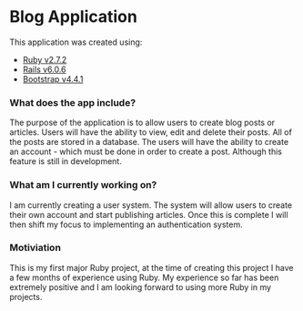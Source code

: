 # **Blog Application**

This application was created using:

- [Ruby v2.7.2](https://ruby-doc.org/core-2.7.2/)
- [Rails v6.0.6](https://guides.rubyonrails.org/v6.0/)
- [Bootstrap v4.4.1](https://getbootstrap.com/docs/4.4/getting-started/introduction/)

### **What does the app include?**
The purpose of the application is to allow users to create blog posts or articles.
Users will have the ability to view, edit and delete their posts.
All of the posts are stored in a database.
The users will have the ability to create an account - which must be done in order to create a post. Although this feature is still in development.

### **What am I currently working on?**
I am currently creating a user system. The system will allow users to create their own account and start publishing articles.
Once this is complete I will then shift my focus to implementing an authentication system.

### **Motiviation**
This is my first major Ruby project, at the time of creating this project I have a few months of experience using Ruby.
My experience so far has been extremely positive and I am looking forward to using more Ruby in my projects.
